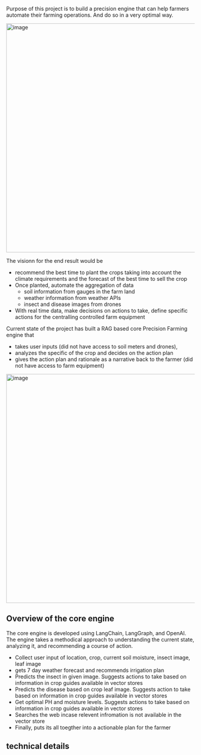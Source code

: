 Purpose of this project is to build a precision engine that can help farmers automate their farming operations. And do so in a very optimal way. 

<img width="612" alt="image" src="https://github.com/user-attachments/assets/30268dfd-f121-43b4-b319-2b885098d775">

The visionn for the end result would be
- recommend the best time to plant the crops taking into account the climate requirements and the forecast of the best time to sell the crop
- Once planted, automate the aggregation of data
  - soil information from gauges in the farm land
  - weather information from weather APIs
  - insect and disease images from drones
- With real time data, make decisions on actions to take, define specific actions for the centralling controlled farm equipment

Current state of the project has built a RAG based core Precision Farming engine that 
- takes user inputs (did not have access to soil meters and drones),
- analyzes the specific of the crop and decides on the action plan
- gives the action plan and rationale as a narrative back to the farmer (did not have access to farm equipment)

<img width="612" alt="image" src="https://github.com/user-attachments/assets/bcb426a8-84d4-4d69-9d28-867b07f63714">

## Overview of the core engine

The core engine is developed using LangChain, LangGraph, and OpenAI. The engine takes a methodical approach to understanding the current state, analyzing it, and recommending a course of action. 
- Collect user input of location, crop, current soil moisture, insect image, leaf image
- gets 7 day weather forecast and recommends irrigation plan
- Predicts the insect in given image. Suggests actions to take based on information in crop guides available in vector stores
- Predicts the disease based on crop leaf image. Suggests action to take based on information in crop guides available in vector stores
- Get optimal PH and moisture levels. Suggests actions to take based on information in crop guides available in vector stores
- Searches the web incase relevent infromation is not available in the vector store
- Finally, puts its all toegther into a actionable plan for the farmer

## technical details
